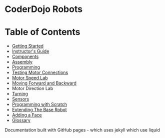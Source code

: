# CoderDojo Robots

# Table of Contents

* [Getting Started](getting-started.md)
* [Instructor's Guide](instructors-guide.md)
* [Components](components.md)
* [Assembly](assembly.md)
* [Programming](programming.md)
* [Testing Motor Connections](testing-motor-connections.md)
* [Motor Speed Lab](motor-speed-lab.md)
* [Moving Forward and Backward](moving-forward-and-backward.md)
* Motor Direction Lab
* [Turning](turning.md)
* [Sensors](sensors.md)
* [Programming with Scratch](programming-with-scratch.md)
* [Extending The Base Robot](extending-the-base-robot.md)
* [Adding a Face](face-bot.md)
* [Glossary](glossary.md)

Documentation built with GitHub pages - which uses jekyll which use liquid